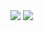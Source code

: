 
<img src="https://img.shields.io/badge/Python-FFD43B?style=for-the-badge&logo=python&logoColor=blue"/>
<img src="	https://img.shields.io/badge/HTML5-E34F26?style=for-the-badge&logo=html5&logoColor=white"/>

<!---
Jedddy/Jedddy is a ✨ special ✨ repository because its `README.md` (this file) appears on your GitHub profile.
You can click the Preview link to take a look at your changes.
--->
